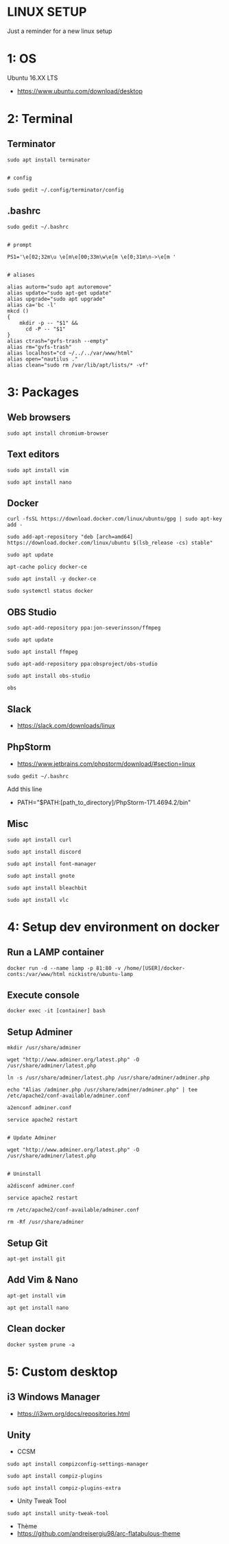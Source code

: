 # LINUX SETUP
Just a reminder for a new linux setup


# 1: OS
Ubuntu 16.XX LTS
 - https://www.ubuntu.com/download/desktop
 
 
# 2: Terminal

## Terminator
````
sudo apt install terminator


# config

sudo gedit ~/.config/terminator/config
````

## .bashrc
````
sudo gedit ~/.bashrc


# prompt

PS1='\e[02;32m\u \e[m\e[00;33m\w\e[m \e[0;31m\n->\e[m '


# aliases

alias autorm="sudo apt autoremove"
alias update="sudo apt-get update"
alias upgrade="sudo apt upgrade"
alias ca='bc -l'
mkcd ()
{
    mkdir -p -- "$1" &&
      cd -P -- "$1"
}
alias ctrash="gvfs-trash --empty"
alias rm="gvfs-trash"
alias localhost="cd ~/../../var/www/html"
alias open="nautilus ."
alias clean="sudo rm /var/lib/apt/lists/* -vf"
````


# 3: Packages

## Web browsers
````
sudo apt install chromium-browser
````

## Text editors
````
sudo apt install vim

sudo apt install nano
````

## Docker
````
curl -fsSL https://download.docker.com/linux/ubuntu/gpg | sudo apt-key add -

sudo add-apt-repository "deb [arch=amd64] https://download.docker.com/linux/ubuntu $(lsb_release -cs) stable"

sudo apt update

apt-cache policy docker-ce

sudo apt install -y docker-ce

sudo systemctl status docker
````

## OBS Studio
````
sudo apt-add-repository ppa:jon-severinsson/ffmpeg

sudo apt update

sudo apt install ffmpeg

sudo apt-add-repository ppa:obsproject/obs-studio

sudo apt install obs-studio

obs
````

## Slack
 - https://slack.com/downloads/linux

## PhpStorm
 - https://www.jetbrains.com/phpstorm/download/#section=linux

````
sudo gedit ~/.bashrc
````
Add this line
 - PATH="$PATH:[path_to_directory]/PhpStorm-171.4694.2/bin"

## Misc
````
sudo apt install curl

sudo apt install discord

sudo apt install font-manager

sudo apt install gnote

sudo apt install bleachbit

sudo apt install vlc
````


# 4: Setup dev environment on docker

## Run a LAMP container
````
docker run -d --name lamp -p 81:80 -v /home/[USER]/docker-conts:/var/www/html nickistre/ubuntu-lamp
````

## Execute console
````
docker exec -it [container] bash
````

## Setup Adminer
````
mkdir /usr/share/adminer

wget "http://www.adminer.org/latest.php" -O /usr/share/adminer/latest.php

ln -s /usr/share/adminer/latest.php /usr/share/adminer/adminer.php

echo "Alias /adminer.php /usr/share/adminer/adminer.php" | tee /etc/apache2/conf-available/adminer.conf

a2enconf adminer.conf

service apache2 restart


# Update Adminer

wget "http://www.adminer.org/latest.php" -O /usr/share/adminer/latest.php


# Uninstall

a2disconf adminer.conf

service apache2 restart

rm /etc/apache2/conf-available/adminer.conf

rm -Rf /usr/share/adminer
````

## Setup Git
````
apt-get install git
````

## Add Vim & Nano
````
apt-get install vim

apt get install nano
````

## Clean docker
````
docker system prune -a
````


# 5: Custom desktop

## i3 Windows Manager
 - https://i3wm.org/docs/repositories.html
 
## Unity
 - CCSM
 ````
 sudo apt install compizconfig-settings-manager
 
 sudo apt install compiz-plugins
 
 sudo apt install compiz-plugins-extra
 ````
 
 - Unity Tweak Tool
 ````
 sudo apt install unity-tweak-tool
 ````
 
 - Thème
  - https://github.com/andreisergiu98/arc-flatabulous-theme
